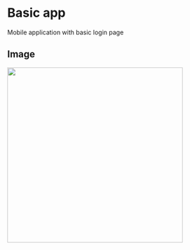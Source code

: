 
# Basic app
Mobile application with basic login page 

## Image
<div style="display: flex;">
 <img src="https://github.com/anastasiiavelma/basic_app/assets/103375322/80578204-2aad-4a26-b039-6981e240c861 style="height: 300px width="400px" ;"/>
</div>

